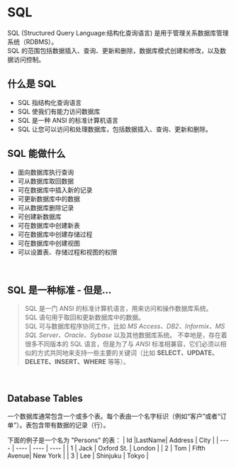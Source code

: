 # SQL

SQL (Structured Query Language:结构化查询语言) 是用于管理关系数据库管理系统（RDBMS）。 <br/>SQL 的范围包括数据插入、查询、更新和删除，数据库模式创建和修改，以及数据访问控制。
<br/> 

## 什么是 SQL
* SQL 指结构化查询语言
* SQL 使我们有能力访问数据库
* SQL 是一种 ANSI 的标准计算机语言
* SQL 让您可以访问和处理数据库，包括数据插入、查询、更新和删除。

## SQL 能做什么
* 面向数据库执行查询
* 可从数据库取回数据
* 可在数据库中插入新的记录
* 可更新数据库中的数据
* 可从数据库删除记录
* 可创建新数据库
* 可在数据库中创建新表
* 可在数据库中创建存储过程
* 可在数据库中创建视图
* 可以设置表、存储过程和视图的权限
<br/> 

## SQL 是一种标准 - 但是...
>SQL 是一门 ANSI 的标准计算机语言，用来访问和操作数据库系统。<br/>SQL 语句用于取回和更新数据库中的数据。<br/>SQL 可与数据库程序协同工作，比如 _MS Access、DB2、Informix、MS SQL Server、Oracle、Sybase_ 以及其他数据库系统。
>不幸地是，存在着很多不同版本的 SQL 语言，但是为了与 _ANSI_ 标准相兼容，它们必须以相似的方式共同地来支持一些主要的关键词（比如 __SELECT、UPDATE、DELETE、INSERT、WHERE__ 等等）。
<br/>

## Database Tables
一个数据库通常包含一个或多个表。每个表由一个名字标识（例如“客户”或者“订单”）。表包含带有数据的记录（行）。

下面的例子是一个名为 "Persons" 的表：
|   Id   |LastName| Address     |  City    |
|  ----  | ----   |  ----       |  ----    |
|   1    | Jack   | Oxford St.  | London   |
|   2    | Tom    | Fifth Avenue| New York |
|   3    | Lee    | Shinjuku    | Tokyo    |






